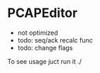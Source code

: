 ﻿# PCAPEditor

- not optimized
- todo: seq/ack recalc func
- todo: change flags

To see usage juct run it ./
